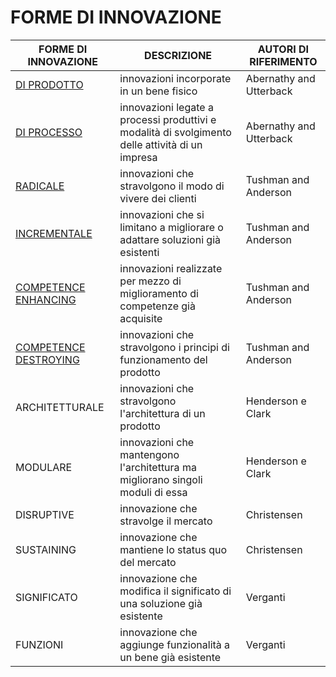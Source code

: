 # FORME DI INNOVAZIONE

| FORME DI INNOVAZIONE  | DESCRIZIONE                                                                                     | AUTORI DI RIFERIMENTO   |
| --------------------- | ----------------------------------------------------------------------------------------------- | ----------------------- |
| [DI PRODOTTO](INNOVAZIONE%20DI%20PRODOTTO%20E%20DI%20PROCESSO.md)           | innovazioni incorporate in un bene fisico                                                       | Abernathy and Utterback |
| [DI PROCESSO](INNOVAZIONE%20DI%20PRODOTTO%20E%20DI%20PROCESSO.md)           | innovazioni legate a processi produttivi e modalità di svolgimento delle attività di un impresa | Abernathy and Utterback |
| [RADICALE](INNOVAZIONE%20RADICALE%20E%20INCREMENTALE.md)              | innovazioni che stravolgono il modo di vivere dei clienti                                       | Tushman and Anderson    |
| [INCREMENTALE](INNOVAZIONE%20RADICALE%20E%20INCREMENTALE.md)          | innovazioni che si limitano a migliorare o adattare soluzioni già esistenti                     | Tushman and Anderson    |
| [COMPETENCE ENHANCING](INNOVAZIONE%20COMPETENCE%20DESTROYING%20E%20ENHANCING.md)  | innovazioni realizzate per mezzo di miglioramento di competenze già acquisite                   | Tushman and Anderson    |
| [COMPETENCE DESTROYING](INNOVAZIONE%20COMPETENCE%20DESTROYING%20E%20ENHANCING.md) | innovazioni che stravolgono i principi di funzionamento del prodotto                            | Tushman and Anderson    |
| ARCHITETTURALE        | innovazioni che stravolgono l'architettura di un prodotto                                       | Henderson e Clark       |
| MODULARE              | innovazioni che mantengono l'architettura ma migliorano singoli moduli di essa                  | Henderson e Clark       |
| DISRUPTIVE            | innovazione che stravolge il mercato                                                            | Christensen             |
| SUSTAINING            | innovazione che mantiene lo status quo del mercato                                              | Christensen             |
| SIGNIFICATO           | innovazione che modifica il significato di una soluzione già esistente                          | Verganti                |
| FUNZIONI              | innovazione che aggiunge funzionalità a un bene già esistente                                   | Verganti                |                      |                                                                                                 |                         |

